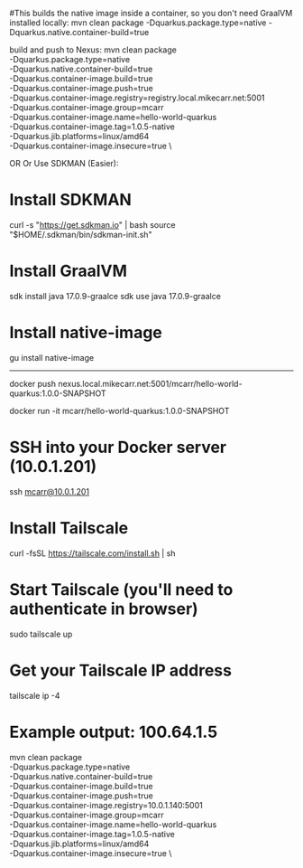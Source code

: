 





#This builds the native image inside a container, so you don't need GraalVM installed locally:
mvn clean package -Dquarkus.package.type=native -Dquarkus.native.container-build=true


build and push to Nexus:
mvn clean package \
  -Dquarkus.package.type=native \
  -Dquarkus.native.container-build=true \
  -Dquarkus.container-image.build=true \
  -Dquarkus.container-image.push=true \
  -Dquarkus.container-image.registry=registry.local.mikecarr.net:5001 \
  -Dquarkus.container-image.group=mcarr \
  -Dquarkus.container-image.name=hello-world-quarkus \
  -Dquarkus.container-image.tag=1.0.5-native \
  -Dquarkus.jib.platforms=linux/amd64 \
  -Dquarkus.container-image.insecure=true \
  
OR
Or Use SDKMAN (Easier):
# Install SDKMAN
curl -s "https://get.sdkman.io" | bash
source "$HOME/.sdkman/bin/sdkman-init.sh"

# Install GraalVM
sdk install java 17.0.9-graalce
sdk use java 17.0.9-graalce

# Install native-image
gu install native-image


----------------------

docker push nexus.local.mikecarr.net:5001/mcarr/hello-world-quarkus:1.0.0-SNAPSHOT


docker run -it mcarr/hello-world-quarkus:1.0.0-SNAPSHOT





# SSH into your Docker server (10.0.1.201)
ssh mcarr@10.0.1.201

# Install Tailscale
curl -fsSL https://tailscale.com/install.sh | sh

# Start Tailscale (you'll need to authenticate in browser)
sudo tailscale up

# Get your Tailscale IP address
tailscale ip -4
# Example output: 100.64.1.5





mvn clean package \
  -Dquarkus.package.type=native \
  -Dquarkus.native.container-build=true \
  -Dquarkus.container-image.build=true \
  -Dquarkus.container-image.push=true \
  -Dquarkus.container-image.registry=10.0.1.140:5001 \
  -Dquarkus.container-image.group=mcarr \
  -Dquarkus.container-image.name=hello-world-quarkus \
  -Dquarkus.container-image.tag=1.0.5-native \
  -Dquarkus.jib.platforms=linux/amd64 \
  -Dquarkus.container-image.insecure=true \

